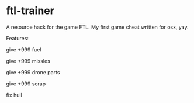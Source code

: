 ftl-trainer
===========

A resource hack for the game FTL. My first game cheat written for osx, yay.

Features:

give +999 fuel

give +999 missles

give +999 drone parts

give +999 scrap

fix hull
